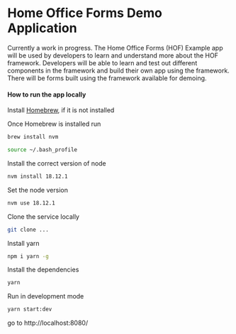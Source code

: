 # Home Office Forms Demo Application

Currently a work in progress. The Home Office Forms (HOF) Example app will be used by developers to learn and understand more about the HOF framework. Developers will be able to learn and test out different components in the framework and build their own app using the framework. There will be forms built using the framework available for demoing.

#### How to run the app locally

Install [Homebrew](https://brew.sh/), if it is not installed

Once Homebrew is installed run

```bash
brew install nvm
```
```bash
source ~/.bash_profile
```

Install the correct version of node

```bash
nvm install 18.12.1
```

Set the node version

```bash
nvm use 18.12.1
```

Clone the service locally

```bash
git clone ...
```

Install yarn

```bash
npm i yarn -g
```

Install the dependencies

```bash
yarn
```

Run in development mode

```bash
yarn start:dev
```

go to http://localhost:8080/
